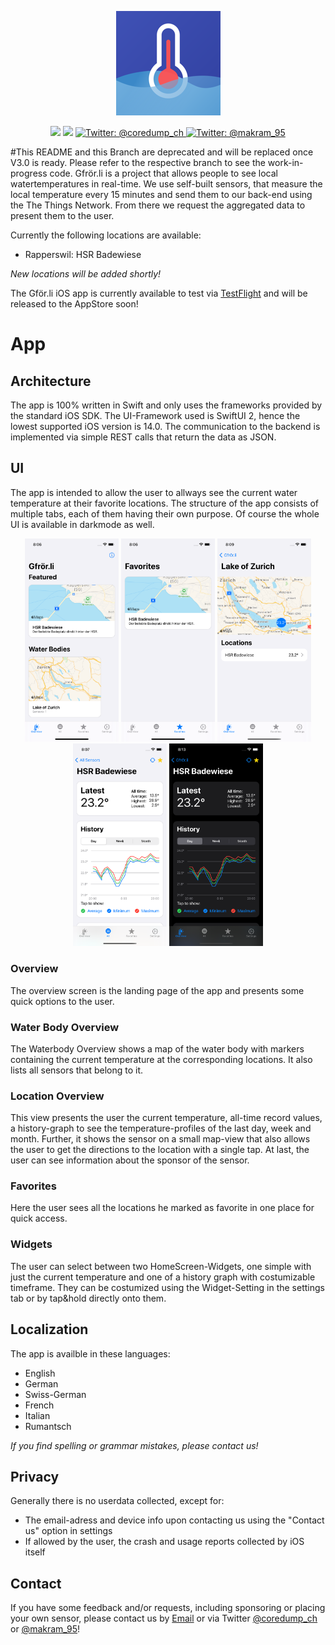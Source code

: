 
<p align="center">
    <img src="https://github.com/nliechti/gfroerli-ios/blob/main/Shared/Assets.xcassets/AppIcon.appiconset/AppIcon-ipad-83.5%402x.png" />
</p>

<p align="center">
    <img src="https://img.shields.io/badge/iOS-14.0+-brightgreen.svg" />
    <img src="https://img.shields.io/badge/Swift-5.0-brightgreen.svg" />
    <a href="https://twitter.com/coredump_ch">
        <img src="https://img.shields.io/badge/Contact-@coredump__ch-blue.svg?style=flat" alt="Twitter: @coredump_ch" />
    </a>
    <a href="https://twitter.com/makram_95">
        <img src="https://img.shields.io/badge/Contact-@makram__95-blue.svg?style=flat" alt="Twitter: @makram_95" />
    </a>
</p>

#This README and this Branch are deprecated and will be replaced once V3.0 is ready. Please refer to the respective branch to see the work-in-progress code.
Gfrör.li is a project that allows people to see local watertemperatures in real-time.
We use self-built sensors, that measure the local temperature every 15 minutes and send them to our back-end using the The Things Network. From there we request the aggregated data to present them to the user.

Currently the following locations are available:

- Rapperswil: HSR Badewiese

*New locations will be added shortly!*


The Gför.li iOS app is currently available to test via [TestFlight](https://testflight.apple.com/join/7GpwFq86) and will be released to the AppStore soon!


# App


## Architecture
The app is 100% written in Swift and only uses the frameworks provided by the standard iOS SDK. The UI-Framework used is SwiftUI 2, hence the lowest supported iOS version is 14.0. The communication to the backend is implemented via simple REST calls that return the data as JSON.


## UI
The app is intended to allow the user to allways see the current water temperature at their favorite locations. The structure of the app consists of multiple tabs, each of them having their own purpose. Of course the whole UI is available in darkmode as well.

<p align="center">
  <img src="https://github.com/nliechti/gfroerli-ios/blob/main/AppstoreImages/Overview_EN.png" width="150"/>
    <img src="https://github.com/nliechti/gfroerli-ios/blob/main/AppstoreImages/Favorites_EN.png" width="150"/>
  <img src="https://github.com/nliechti/gfroerli-ios/blob/main/AppstoreImages/Lakeview_EN.png" width="150"/>
  <img src="https://github.com/nliechti/gfroerli-ios/blob/main/AppstoreImages/SensorView_EN.png" width="150"/>
  <img src="https://github.com/nliechti/gfroerli-ios/blob/main/AppstoreImages/Darkmode_EN.png" width="150" />
</p>

### Overview
The overview screen is the landing page of the app and presents some quick options to the user.

### Water Body Overview
The Waterbody Overview shows a map of the water body with markers containing the current temperature at the corresponding locations. It also lists all sensors that belong to it.

### Location Overview
This view presents the user the current temperature, all-time record values, a history-graph to see the temperature-profiles of the last day, week and month. Further, it shows the sensor on a small map-view that also allows the user to get the directions to the location with a single tap. At last, the user can see information about the sponsor of the sensor.

### Favorites
Here the user sees all the locations he marked as favorite in one place for quick access.

### Widgets
The user can select between two HomeScreen-Widgets, one simple with just the current temperature and one of a history graph with costumizable timeframe. They can be costumized using the Widget-Setting in the settings tab or by tap&hold directly onto them.

## Localization
The app is availble in these languages:
- English
- German
- Swiss-German
- French
- Italian
- Rumantsch

*If you find spelling or grammar mistakes, please contact us!*

## Privacy
Generally there is no userdata collected, except for:
- The email-adress and device info upon contacting us using the "Contact us" option in settings
- If allowed by the user, the crash and usage reports collected by iOS itself


## Contact
If you have some feedback and/or requests, including sponsoring or placing your own sensor, please contact us by [Email](mailto:appdev@coredump.ch) or via Twitter [@coredump_ch](https://twitter.com/coredump_ch) or [@makram_95](https://twitter.com/makram_95)! 
